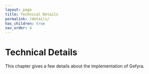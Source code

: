 ```yaml
---
layout: page
title: Technical Details
permalink: /details/
has_children: true
nav_order: 4
---
```

# Technical Details
This chapter gives a few details about the implementation of Gefyra.
